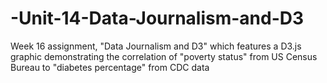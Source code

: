 # -Unit-14-Data-Journalism-and-D3
Week 16 assignment, "Data Journalism and D3" which features a D3.js graphic demonstrating the correlation of "poverty status" from US Census Bureau to "diabetes percentage" from CDC data

